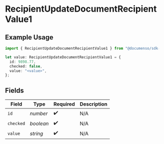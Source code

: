 # RecipientUpdateDocumentRecipientValue1

## Example Usage

```typescript
import { RecipientUpdateDocumentRecipientValue1 } from "@documenso/sdk-typescript/models/operations";

let value: RecipientUpdateDocumentRecipientValue1 = {
  id: 9898.77,
  checked: false,
  value: "<value>",
};
```

## Fields

| Field              | Type               | Required           | Description        |
| ------------------ | ------------------ | ------------------ | ------------------ |
| `id`               | *number*           | :heavy_check_mark: | N/A                |
| `checked`          | *boolean*          | :heavy_check_mark: | N/A                |
| `value`            | *string*           | :heavy_check_mark: | N/A                |